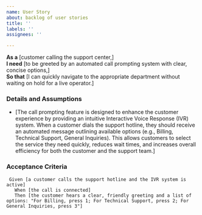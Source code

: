 ```yaml
---
name: User Story
about: backlog of user stories
title: ''
labels: ''
assignees: ''

---
```


**As a** [customer calling the support center,]  
 **I need** [to be greeted by an automated call prompting system with clear, concise options,]  
 **So that** [I can quickly navigate to the appropriate department without waiting on hold for a live operator.]  
   
 ### Details and Assumptions
 * [The call prompting feature is designed to enhance the customer experience by providing an intuitive Interactive Voice Response (IVR) system. When a customer dials the support hotline, they should receive an automated message outlining available options (e.g., Billing, Technical Support, General Inquiries). This allows customers to select the service they need quickly, reduces wait times, and increases overall efficiency for both the customer and the support team.]
   
 ### Acceptance Criteria  
   
 ```gherkin
  Given [a customer calls the support hotline and the IVR system is active]
    When [the call is connected]
    Then [the customer hears a clear, friendly greeting and a list of options: "For Billing, press 1; For Technical Support, press 2; For General Inquiries, press 3"]
 ```
